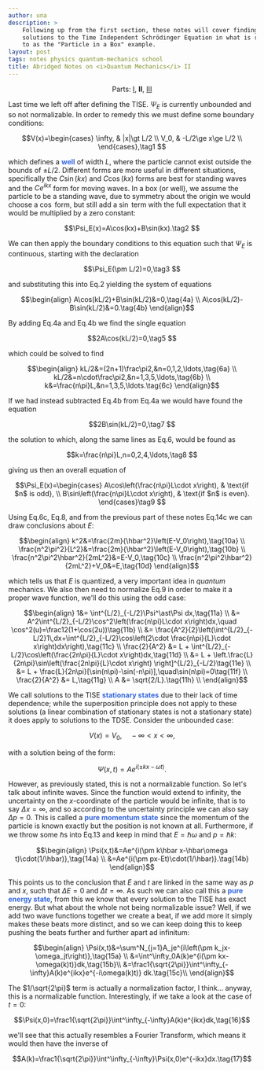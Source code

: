 ```yaml
---
author: una
description: >
    Following up from the first section, these notes will cover finding
    solutions to the Time Independent Schrödinger Equation in what is referred
    to as the "Particle in a Box" example.
layout: post
tags: notes physics quantum-mechanics school
title: Abridged Notes on <i>Quantum Mechanics</i> II
---
```


<style>
    strong {color:#36d;}
</style>

<center>
    Parts:
    <a href="/2018/04/26/abridged-qm.html">I</a>,
    <b>II</b>,
    <a href="/2018/07/04/abridged-qm-3.html">III</a>
</center>

Last time we left off after defining the TISE. $\Psi_E$ is currently unbounded
and so not normalizable. In order to remedy this we must define some boundary
conditions:

$$V(x)=\begin{cases}
\infty, & |x|\gt L/2 \\
V_0,    & -L/2\ge x\ge L/2 \\
\end{cases},\tag1 $$

which defines a **well** of width $L$, where the particle cannot exist outside
the bounds of $\pm L/2$. Different forms are more
useful in different situations, specifically the $C\sin(kx)$ and $C\cos(kx)$
forms are best for standing waves and the $Ce^{ikx}$ form for moving
waves. In a box (or well), we assume the particle to be a standing wave, due to
symmetry about the origin we would choose a $\cos$ form, but still add a $\sin$
term with the full expectation that it would be multiplied by a zero constant:

$$\Psi_E(x)=A\cos(kx)+B\sin(kx).\tag2 $$

We can then apply the boundary conditions to this equation such that $\Psi_E$
is continuous, starting with the declaration

$$\Psi_E(\pm L/2)=0,\tag3 $$

and substituting this into Eq.2 yielding the system of equations

$$\begin{align}
A\cos(kL/2)+B\sin(kL/2)&=0,\tag{4a} \\
A\cos(kL/2)-B\sin(kL/2)&=0.\tag{4b}
\end{align}$$

By adding Eq.4a and Eq.4b we find the single equation

$$2A\cos(kL/2)=0,\tag5 $$

which could be solved to find

$$\begin{align}
kL/2&=(2n+1)\frac\pi2,&n=0,1,2,\ldots,\tag{6a} \\
kL/2&=n\cdot\frac\pi2,&n=1,3,5,\ldots,\tag{6b} \\
k&=\frac{n\pi}L,&n=1,3,5,\ldots.\tag{6c}
\end{align}$$

If we had instead subtracted Eq.4b from Eq.4a we would have found the equation

$$2B\sin(kL/2)=0,\tag7 $$

the solution to which, along the same lines as Eq.6, would be found as

$$k=\frac{n\pi}L,n=0,2,4,\ldots,\tag8 $$

giving us then an overall equation of

$$\Psi_E(x)=\begin{cases}
A\cos\left(\frac{n\pi}L\cdot x\right), & \text{if $n$ is odd}, \\
B\sin\left(\frac{n\pi}L\cdot x\right), & \text{if $n$ is even}.
\end{cases}\tag9 $$

Using Eq.6c, Eq.8, and from the previous part of these notes Eq.14c we can draw
conclusions about $E$:

$$\begin{align}
k^2&=\frac{2m}{\hbar^2}\left(E-V_0\right),\tag{10a} \\
\frac{n^2\pi^2}{L^2}&=\frac{2m}{\hbar^2}\left(E-V_0\right),\tag{10b} \\
\frac{n^2\pi^2\hbar^2}{2mL^2}&=E-V_0,\tag{10c} \\
\frac{n^2\pi^2\hbar^2}{2mL^2}+V_0&=E,\tag{10d}
\end{align}$$

which tells us that $E$ is quantized, a very important idea in *quantum*
mechanics. We also then need to normalize Eq.9 in order to make it a proper wave
function, we'll do this using the odd case:

$$\begin{align}
1&= \int^{L/2}_{-L/2}\Psi^\ast\Psi dx,\tag{11a} \\
 &= A^2\int^{L/2}_{-L/2}\cos^2\left(\frac{n\pi}L\cdot x\right)dx,\quad
    \cos^2(u)=\frac12(1+\cos(2u))\tag{11b} \\
 &= \frac{A^2}{2}\left(\int^{L/2}_{-L/2}1\,dx+\int^{L/2}_{-L/2}\cos\left(2\cdot
    \frac{n\pi}{L}\cdot x\right)dx\right),\tag{11c} \\
\frac{2}{A^2} &= L + \int^{L/2}_{-L/2}\cos\left(\frac{2n\pi}{L}\cdot
    x\right)dx,\tag{11d} \\
 &= L + \left.\frac{L}{2n\pi}\sin\left(\frac{2n\pi}{L}\cdot x\right)
    \right]^{L/2}_{-L/2}\tag{11e} \\
 &= L + \frac{L}{2n\pi}[\sin(n\pi)-\sin(-n\pi)],\quad\sin(n\pi)=0\tag{11f} \\
\frac{2}{A^2} &= L,\tag{11g} \\
A &= \sqrt{2/L}.\tag{11h} \\
\end{align}$$

We call solutions to the TISE **stationary states** due to their lack of time
dependence; while the superposition principle does not apply to these solutions
(a linear combination of stationary states is not a stationary state) it does
apply to solutions to the TDSE. Consider the unbounded case:

$$V(x)=V_0,\quad-\infty\lt x\lt\infty,\tag{12} $$

with a solution being of the form:

$$\Psi(x,t)=Ae^{i(\pm kx-\omega t)}.\tag{13} $$

However, as previously stated, this is not a normalizable function. So let's
talk about infinite waves. Since the function would extend to infinity, the
uncertainty on the $x$-coordinate of the particle would be infinite, that is to
say $\Delta x=\infty$, and so according to the uncertainty principle we can also
say $\Delta p=0$. This is called a **pure momentum state** since the momentum of
the particle is known exactly but the position is not known at all. Furthermore,
if we throw some $\hbar$s into Eq.13 and keep in mind that $E=\hbar\omega$ and
$p=\hbar k$:

$$\begin{align}
\Psi(x,t)&=Ae^{i(\pm k\hbar x-\hbar\omega t)\cdot(1/\hbar)},\tag{14a} \\
&=Ae^{i(\pm px-Et)\cdot(1/\hbar)}.\tag{14b}
\end{align}$$

This points us to the conclusion that $E$ and $t$ are linked in the same way as
$p$ and $x$, such that $\Delta E=0$ and $\Delta t=\infty$. As such we can also
call this a **pure energy state**, from this we know that every solution to the
TISE has exact energy. But what about the whole not being normalizable issue?
Well, if we add two wave functions together we create a beat, if we add more it
simply makes these beats more distinct, and so we can keep doing this to keep
pushing the beats further and further apart ad infinitum:

$$\begin{align}
\Psi(x,t)&=\sum^N_{j=1}A_je^{i\left(\pm k_jx-\omega_jt\right)},\tag{15a} \\
         &=\int^\infty_0A(k)e^{i(\pm kx-\omega(k)t)}dk,\tag{15b}\\
         &=\frac1{\sqrt{2\pi}}\int^\infty_{-\infty}A(k)e^{ikx}e^{-i\omega(k)t)}
           dk.\tag{15c}\\
\end{align}$$

The $1/\sqrt{2\pi}$ term is actually a normalization factor, I think... anyway,
this is a normalizable function. Interestingly, if we take a look at the case of
$t=0$:

$$\Psi(x,0)=\frac1{\sqrt{2\pi}}\int^\infty_{-\infty}A(k)e^{ikx}dk,\tag{16}$$

we'll see that this actually resembles a Fourier Transform, which means it would
then have the inverse of

$$A(k)=\frac1{\sqrt{2\pi}}\int^\infty_{-\infty}\Psi(x,0)e^{-ikx}dx.\tag{17}$$
